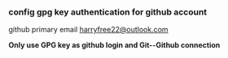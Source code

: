 <h3>config gpg key authentication for github account</h3>

github primary email harryfree22@outlook.com

**Only use GPG key as github login and Git--Github connection**

<h3></h3>